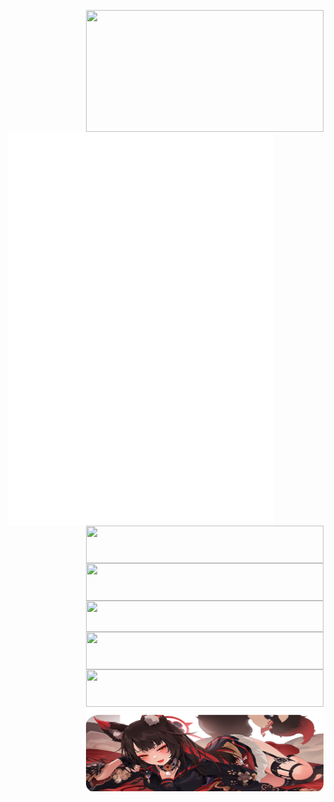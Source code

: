<p align="center">

  <a href="https://discord.com/users/283841865403465728">
    <img width="380" height="195" align="right" src="https://lanyard.cnrad.dev/api/283841865403465728?bg=0d1117&animated=true&idleMessage=%E3%80%8C%E4%BB%A5%E5%A4%A2%E7%82%BA%E9%A6%AC%EF%BC%8C%E4%B8%8D%E8%B2%A0%E9%9F%B6%E8%8F%AF%E3%80%82%E3%80%8D"/>
  </a>

  <a href="https://github.com/lowlighter/metrics">
    <img width="425" height="630" align="left" src="/github-metrics.svg"/>
  </a>
  
  <a href="https://skillicons.dev">
    <img width="380" height="60" align="right" src="https://skillicons.dev/icons?i=androidstudio,sqlite,flutter,kotlin,dart,swift" />
  </a>
  
  <br/>
  
  <a href="https://skillicons.dev">
    <img width="380" height="60" align="right" src="https://skillicons.dev/icons?i=vue,astro,js,ts,tailwind,azure,cloudflare" />
  </a>
  
  <br/>
  
  <a href="https://skillicons.dev">
    <img width="380" height="50" align="right" src="https://skillicons.dev/icons?i=py,fastapi,flask,rust,mongodb,redis,react,mysql" />
  </a>
  
  <br/>
  
  <a href="https://skillicons.dev">
    <img width="380" height="60" align="right" src="https://skillicons.dev/icons?i=css,html,docker,firebase,gcp,git,netlify" />
  </a>
  
  <br/>
  
  <a href="https://skillicons.dev">
    <img width="380" height="60" align="right" src="https://skillicons.dev/icons?i=cpp,arduino,vscode,java,nodejs,raspberrypi" />
  </a>

  <br/>
  
  <a href="https://www.pixiv.net/artworks/92607143">
    <img width="380" height="135" align="right" src="/src/banner.png" />
  </a>
</p>
